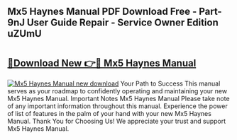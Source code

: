 ## Mx5 Haynes Manual PDF Download Free - Part-9nJ User Guide Repair - Service Owner Edition uZUmU

# <h2><a href="http://cf1243.oget.top/?id=Mx5+Haynes+Manual">🔗Download New 👉🔴 Mx5 Haynes Manual</a></h2>

[![Mx5 Haynes Manual new download](https://i.imgur.com/5g1atiW.png)](http://cf1243.oget.top/?id=Mx5+Haynes+Manual)
Your Path to Success This manual serves as your roadmap to confidently operating and maintaining your new Mx5 Haynes Manual. Important Notes Mx5 Haynes Manual Please take note of any important information throughout this manual. Experience the power of list of features in the palm of your hand with your new Mx5 Haynes Manual. Thank You for Choosing Us! We appreciate your trust and support Mx5 Haynes Manual.
